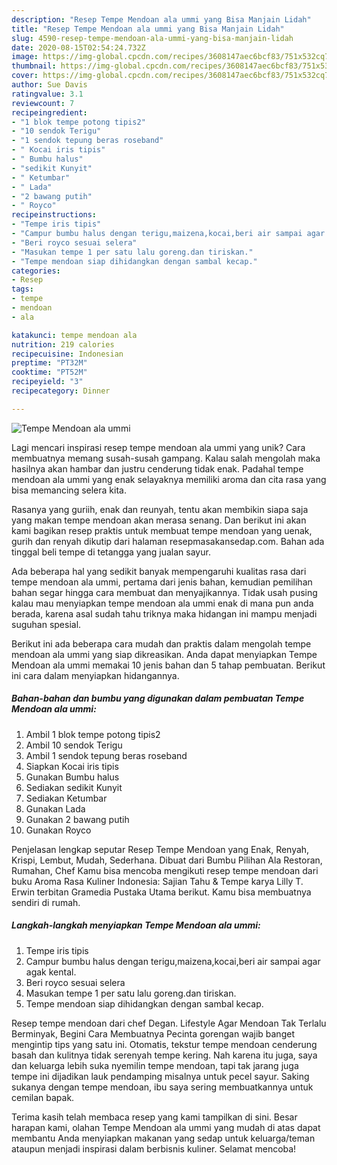 ```yaml
---
description: "Resep Tempe Mendoan ala ummi yang Bisa Manjain Lidah"
title: "Resep Tempe Mendoan ala ummi yang Bisa Manjain Lidah"
slug: 4590-resep-tempe-mendoan-ala-ummi-yang-bisa-manjain-lidah
date: 2020-08-15T02:54:24.732Z
image: https://img-global.cpcdn.com/recipes/3608147aec6bcf83/751x532cq70/tempe-mendoan-ala-ummi-foto-resep-utama.jpg
thumbnail: https://img-global.cpcdn.com/recipes/3608147aec6bcf83/751x532cq70/tempe-mendoan-ala-ummi-foto-resep-utama.jpg
cover: https://img-global.cpcdn.com/recipes/3608147aec6bcf83/751x532cq70/tempe-mendoan-ala-ummi-foto-resep-utama.jpg
author: Sue Davis
ratingvalue: 3.1
reviewcount: 7
recipeingredient:
- "1 blok tempe potong tipis2"
- "10 sendok Terigu"
- "1 sendok tepung beras roseband"
- " Kocai iris tipis"
- " Bumbu halus"
- "sedikit Kunyit"
- " Ketumbar"
- " Lada"
- "2 bawang putih"
- " Royco"
recipeinstructions:
- "Tempe iris tipis"
- "Campur bumbu halus dengan terigu,maizena,kocai,beri air sampai agar agak kental."
- "Beri royco sesuai selera"
- "Masukan tempe 1 per satu lalu goreng.dan tiriskan."
- "Tempe mendoan siap dihidangkan dengan sambal kecap."
categories:
- Resep
tags:
- tempe
- mendoan
- ala

katakunci: tempe mendoan ala 
nutrition: 219 calories
recipecuisine: Indonesian
preptime: "PT32M"
cooktime: "PT52M"
recipeyield: "3"
recipecategory: Dinner

---
```



![Tempe Mendoan ala ummi](https://img-global.cpcdn.com/recipes/3608147aec6bcf83/751x532cq70/tempe-mendoan-ala-ummi-foto-resep-utama.jpg)

Lagi mencari inspirasi resep tempe mendoan ala ummi yang unik? Cara membuatnya memang susah-susah gampang. Kalau salah mengolah maka hasilnya akan hambar dan justru cenderung tidak enak. Padahal tempe mendoan ala ummi yang enak selayaknya memiliki aroma dan cita rasa yang bisa memancing selera kita.

Rasanya yang guriih, enak dan reunyah, tentu akan membikin siapa saja yang makan tempe mendoan akan merasa senang. Dan berikut ini akan kami bagikan resep praktis untuk membuat tempe mendoan yang uenak, gurih dan renyah dikutip dari halaman resepmasakansedap.com. Bahan ada tinggal beli tempe di tetangga yang jualan sayur.

Ada beberapa hal yang sedikit banyak mempengaruhi kualitas rasa dari tempe mendoan ala ummi, pertama dari jenis bahan, kemudian pemilihan bahan segar hingga cara membuat dan menyajikannya. Tidak usah pusing kalau mau menyiapkan tempe mendoan ala ummi enak di mana pun anda berada, karena asal sudah tahu triknya maka hidangan ini mampu menjadi suguhan spesial.


Berikut ini ada beberapa cara mudah dan praktis dalam mengolah tempe mendoan ala ummi yang siap dikreasikan. Anda dapat menyiapkan Tempe Mendoan ala ummi memakai 10 jenis bahan dan 5 tahap pembuatan. Berikut ini cara dalam menyiapkan hidangannya.

<!--inarticleads1-->

##### Bahan-bahan dan bumbu yang digunakan dalam pembuatan Tempe Mendoan ala ummi:

1. Ambil 1 blok tempe potong tipis2
1. Ambil 10 sendok Terigu
1. Ambil 1 sendok tepung beras roseband
1. Siapkan  Kocai iris tipis
1. Gunakan  Bumbu halus
1. Sediakan sedikit Kunyit
1. Sediakan  Ketumbar
1. Gunakan  Lada
1. Gunakan 2 bawang putih
1. Gunakan  Royco


Penjelasan lengkap seputar Resep Tempe Mendoan yang Enak, Renyah, Krispi, Lembut, Mudah, Sederhana. Dibuat dari Bumbu Pilihan Ala Restoran, Rumahan, Chef Kamu bisa mencoba mengikuti resep tempe mendoan dari buku Aroma Rasa Kuliner Indonesia: Sajian Tahu &amp; Tempe karya Lilly T. Erwin terbitan Gramedia Pustaka Utama berikut. Kamu bisa membuatnya sendiri di rumah. 

<!--inarticleads2-->

##### Langkah-langkah menyiapkan Tempe Mendoan ala ummi:

1. Tempe iris tipis
1. Campur bumbu halus dengan terigu,maizena,kocai,beri air sampai agar agak kental.
1. Beri royco sesuai selera
1. Masukan tempe 1 per satu lalu goreng.dan tiriskan.
1. Tempe mendoan siap dihidangkan dengan sambal kecap.


Resep tempe mendoan dari chef Degan. Lifestyle Agar Mendoan Tak Terlalu Berminyak, Begini Cara Membuatnya Pecinta gorengan wajib banget mengintip tips yang satu ini. Otomatis, tekstur tempe mendoan cenderung basah dan kulitnya tidak serenyah tempe kering. Nah karena itu juga, saya dan keluarga lebih suka nyemilin tempe mendoan, tapi tak jarang juga tempe ini dijadikan lauk pendamping misalnya untuk pecel sayur. Saking sukanya dengan tempe mendoan, ibu saya sering membuatkannya untuk cemilan bapak. 

Terima kasih telah membaca resep yang kami tampilkan di sini. Besar harapan kami, olahan Tempe Mendoan ala ummi yang mudah di atas dapat membantu Anda menyiapkan makanan yang sedap untuk keluarga/teman ataupun menjadi inspirasi dalam berbisnis kuliner. Selamat mencoba!
